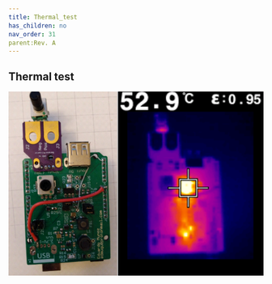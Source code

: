 ```yaml
---
title: Thermal_test
has_children: no
nav_order: 31
parent:Rev. A
---
```





## Thermal test
![thermal picture](https://raw.githubusercontent.com/edmugu/arduino_adjustable_power_supply/master/documentation/snippets/1_watt_thermal.PNG "Thermal picture")

